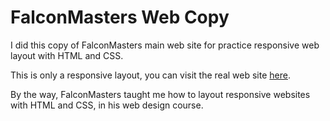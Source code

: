 # FalconMasters Web Copy
I did this copy of FalconMasters main web site for practice responsive web layout with HTML and CSS.

This is only a responsive layout, you can visit the real web site [here](https://www.falconmasters.com/).

By the way, FalconMasters taught me how to layout responsive websites with HTML and CSS, in his web design course.
